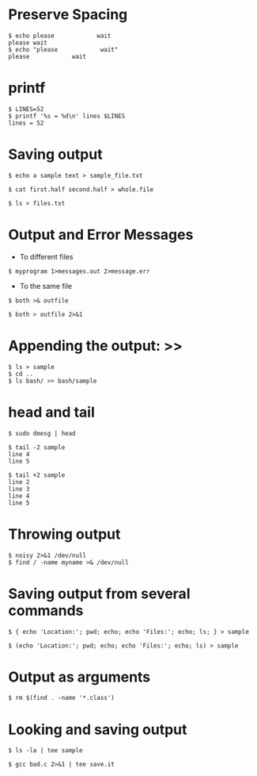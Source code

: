 # Preserve Spacing

~~~~ {.bash}
$ echo please            wait
please wait
$ echo "please            wait"
please            wait
~~~~

# printf

~~~~ {.bash}
$ LINES=52
$ printf '%s = %d\n' lines $LINES
lines = 52
~~~~


# Saving output


~~~~ {.bash}
$ echo a sample text > sample_file.txt

$ cat first.half second.half > whole.file

$ ls > files.txt
~~~~

# Output and Error Messages

* To different files

~~~~ {.bash}
$ myprogram 1>messages.out 2>message.err
~~~~


* To the same file

~~~~ {.bash}
$ both >& outfile  

$ both > outfile 2>&1
~~~~

# Appending the output: >>

~~~~ {.bash}
$ ls > sample
$ cd ..
$ ls bash/ >> bash/sample
~~~~

# head and tail

~~~~ {.bash}
$ sudo dmesg | head

$ tail -2 sample 
line 4
line 5

$ tail +2 sample 
line 2
line 3
line 4
line 5
~~~~

# Throwing output

~~~~ {.bash}
$ noisy 2>&1 /dev/null
$ find / -name myname >& /dev/null
~~~~

# Saving output from several commands

~~~~ {.bash}
$ { echo 'Location:'; pwd; echo; echo 'Files:'; echo; ls; } > sample

$ (echo 'Location:'; pwd; echo; echo 'Files:'; echo; ls) > sample
~~~~

# Output as arguments

~~~~ {.bash}
$ rm $(find . -name '*.class')
~~~~

# Looking and saving output

~~~~ {.bash}
$ ls -la | tee sample

$ gcc bad.c 2>&1 | tee save.it
~~~~

